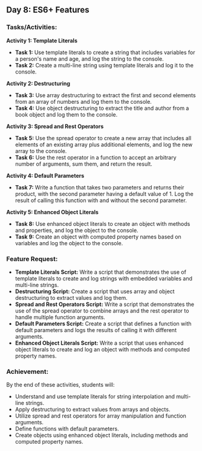 ## Day 8: ES6+ Features

### Tasks/Activities:

**Activity 1: Template Literals**

* **Task 1:** Use template literals to create a string that includes variables for a person's name and age, and log the string to the console.
* **Task 2:** Create a multi-line string using template literals and log it to the console.

**Activity 2: Destructuring**

* **Task 3:** Use array destructuring to extract the first and second elements from an array of numbers and log them to the console.
* **Task 4:** Use object destructuring to extract the title and author from a book object and log them to the console.

**Activity 3: Spread and Rest Operators**

* **Task 5:** Use the spread operator to create a new array that includes all elements of an existing array plus additional elements, and log the new array to the console.
* **Task 6:** Use the rest operator in a function to accept an arbitrary number of arguments, sum them, and return the result.

**Activity 4: Default Parameters**

* **Task 7:** Write a function that takes two parameters and returns their product, with the second parameter having a default value of 1. Log the result of calling this function with and without the second parameter.

**Activity 5: Enhanced Object Literals**

* **Task 8:** Use enhanced object literals to create an object with methods and properties, and log the object to the console.
* **Task 9:** Create an object with computed property names based on variables and log the object to the console.

### Feature Request:

* **Template Literals Script:** Write a script that demonstrates the use of template literals to create and log strings with embedded variables and multi-line strings.
* **Destructuring Script:** Create a script that uses array and object destructuring to extract values and log them.
* **Spread and Rest Operators Script:** Write a script that demonstrates the use of the spread operator to combine arrays and the rest operator to handle multiple function arguments.
* **Default Parameters Script:** Create a script that defines a function with default parameters and logs the results of calling it with different arguments.
* **Enhanced Object Literals Script:** Write a script that uses enhanced object literals to create and log an object with methods and computed property names.

### Achievement:

By the end of these activities, students will:

* Understand and use template literals for string interpolation and multi-line strings.
* Apply destructuring to extract values from arrays and objects.
* Utilize spread and rest operators for array manipulation and function arguments.
* Define functions with default parameters.
* Create objects using enhanced object literals, including methods and computed property names.
